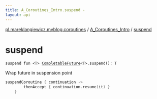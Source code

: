 ```yaml
---
title: A_Coroutines_Intro.suspend - 
layout: api
---
```


<div class='api-docs-breadcrumbs'><a href="../index.html">pl.mareklangiewicz.myblog.coroutines</a> / <a href="index.html">A_Coroutines_Intro</a> / <a href=".">suspend</a></div>

# suspend

<div class="signature"><code><span class="keyword">suspend</span> <span class="keyword">fun </span><span class="symbol">&lt;</span><span class="identifier">T</span><span class="symbol">&gt;</span> <a href="http://docs.oracle.com/javase/6/docs/api/java/util/concurrent/CompletableFuture.html"><span class="identifier">CompletableFuture</span></a><span class="symbol">&lt;</span><span class="identifier">T</span><span class="symbol">&gt;</span><span class="symbol">.</span><span class="identifier">suspend</span><span class="symbol">(</span><span class="symbol">)</span><span class="symbol">: </span><span class="identifier">T</span></code></div>

Wrap future in suspension point

``` kotlin
suspendCoroutine { continuation ->
        thenAccept { continuation.resume(it) }
    }
```

